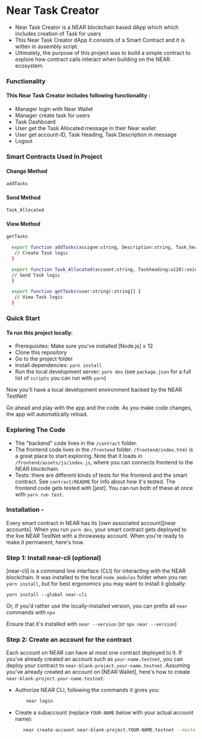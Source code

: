 # Near Task Creator

- Near Task Creator is a NEAR blockchain based dApp which which includes creation of Task for users
- This Near Task Creator dApp it consists of a Smart Contract and it is witten in assembly script.
- Ultimately, the purpose of this project was to build a simple contract to explore how contract calls interact when building on the NEAR ecosystem.

### Functionality

#### This Near Task Creator includes following functionality :

- Manager login with Near Wallet
- Manager create task for users
- Task Dashboard
- User get the Task Allocated message in their Near wallet
- User get account-ID, Task Heading, Task Description in message
- Logout

### Smart Contracts Used In Project

#### Change Method

```bash
addTasks
```

#### Send Method

```bash
Task_Allocated
```

#### View Method

```bash
getTasks
```

```bash
  export function addTasks(assigne:string, Description:string, Task_heading:string): void {
   // Create Task logic
  }

  export function Task_Allocated(account:string, Taskheading:u128):void {
  // Send Task logic
  }

  export function getTasks(user:string):string[] {
   // View Task logic
  }

```

### Quick Start

#### To run this project locally:

- Prerequisites: Make sure you've installed [Node.js] ≥ 12
- Clone this repository
- Go to the project folder
- Install dependencies: `yarn install`
- Run the local development server: `yarn dev` (see `package.json` for a
  full list of `scripts` you can run with `yarn`)

Now you'll have a local development environment backed by the NEAR TestNet!

Go ahead and play with the app and the code. As you make code changes, the app will automatically reload.

### Exploring The Code

- The "backend" code lives in the `/contract` folder.
- The frontend code lives in the `/frontend` folder. `/frontend/index.html` is a great
  place to start exploring. Note that it loads in `/frontend/assets/js/index.js`, where you
  can connects frontend to the NEAR blockchain.
- Tests: there are different kinds of tests for the frontend and the smart
  contract. See `contract/README` for info about how it's tested. The frontend
  code gets tested with [jest]. You can run both of these at once with `yarn run test`.

### Installation -

Every smart contract in NEAR has its [own associated account][near accounts]. When you run `yarn dev`, your smart contract gets deployed to the live NEAR TestNet with a throwaway account. When you're ready to make it permanent, here's how.

### Step 1: Install near-cli (optional)

[near-cli] is a command line interface (CLI) for interacting with the NEAR blockchain. It was installed to the local `node_modules` folder when you ran `yarn install`, but for best ergonomics you may want to install it globally:

    yarn install --global near-cli

Or, if you'd rather use the locally-installed version, you can prefix all `near` commands with `npx`

Ensure that it's installed with `near --version` (or `npx near --version`)

### Step 2: Create an account for the contract

Each account on NEAR can have at most one contract deployed to it. If you've already created an account such as `your-name.testnet`, you can deploy your contract to `near-blank-project.your-name.testnet`. Assuming you've already created an account on [NEAR Wallet], here's how to create `near-blank-project.your-name.testnet`:

- Authorize NEAR CLI, following the commands it gives you:
  ```bash
      near login
  ```
- Create a subaccount (replace `YOUR-NAME` below with your actual account name):
  ```bash
     near create-account near-blank-project.YOUR-NAME.testnet --masterAccount YOUR-NAME.testnet
  ```
